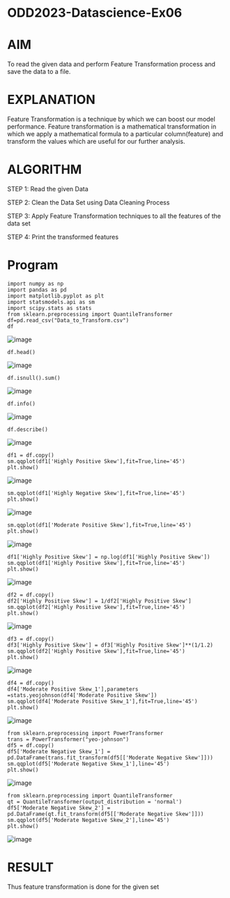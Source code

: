 # ODD2023-Datascience-Ex06

# AIM 

To read the given data and perform Feature Transformation process and save the data to a file.

# EXPLANATION

Feature Transformation is a technique by which we can boost our model performance. Feature transformation is a mathematical transformation in which we apply a mathematical formula to a particular column(feature) and transform the values which are useful for our further analysis.

# ALGORITHM

STEP 1: Read the given Data

STEP 2: Clean the Data Set using Data Cleaning Process

STEP 3: Apply Feature Transformation techniques to all the features of the data set

STEP 4: Print the transformed features



# Program
```
import numpy as np
import pandas as pd
import matplotlib.pyplot as plt
import statsmodels.api as sm
import scipy.stats as stats
from sklearn.preprocessing import QuantileTransformer
df=pd.read_csv("Data_to_Transform.csv")
df
```
![image](https://github.com/madhi43/ODD2023-Datascience-Ex06/assets/103943383/d0a1db73-66c5-4e2e-8f1f-7ba5f4ce77b0)

```
df.head()
```
![image](https://github.com/madhi43/ODD2023-Datascience-Ex06/assets/103943383/0d338a48-af55-4a2d-af12-e3ccd6cc4baa)

```
df.isnull().sum()
```
![image](https://github.com/madhi43/ODD2023-Datascience-Ex06/assets/103943383/1ca5d263-87c4-4ef4-971d-9b5b31f2dc67)

```
df.info()
```
![image](https://github.com/madhi43/ODD2023-Datascience-Ex06/assets/103943383/504c7303-c8eb-4473-aad2-003637b1e79c)


```
df.describe()
```
![image](https://github.com/madhi43/ODD2023-Datascience-Ex06/assets/103943383/c06b618b-fb44-4e2e-b223-095f50b9a725)


```
df1 = df.copy()
sm.qqplot(df1['Highly Positive Skew'],fit=True,line='45')
plt.show()
```
![image](https://github.com/madhi43/ODD2023-Datascience-Ex06/assets/103943383/aaffd845-b9fe-4704-b3ae-7b4f3f5c8d03)

```
sm.qqplot(df1['Highly Negative Skew'],fit=True,line='45')
plt.show()
```
![image](https://github.com/madhi43/ODD2023-Datascience-Ex06/assets/103943383/e68528c8-6c78-42b2-9068-cdc9f1e3c647)


```
sm.qqplot(df1['Moderate Positive Skew'],fit=True,line='45')
plt.show()
```
![image](https://github.com/madhi43/ODD2023-Datascience-Ex06/assets/103943383/097979c0-803e-4618-b6ff-93cd9fe4cf04)

```
df1['Highly Positive Skew'] = np.log(df1['Highly Positive Skew'])
sm.qqplot(df1['Highly Positive Skew'],fit=True,line='45')
plt.show()
```
![image](https://github.com/madhi43/ODD2023-Datascience-Ex06/assets/103943383/79b1262a-e785-4a19-9bac-3f71f1728220)

```
df2 = df.copy()
df2['Highly Positive Skew'] = 1/df2['Highly Positive Skew']
sm.qqplot(df2['Highly Positive Skew'],fit=True,line='45')
plt.show()
```
![image](https://github.com/madhi43/ODD2023-Datascience-Ex06/assets/103943383/df956f1e-c9b7-4894-bef1-693fba72b777)

```
df3 = df.copy()
df3['Highly Positive Skew'] = df3['Highly Positive Skew']**(1/1.2)
sm.qqplot(df2['Highly Positive Skew'],fit=True,line='45')
plt.show()
```
![image](https://github.com/madhi43/ODD2023-Datascience-Ex06/assets/103943383/f169c9d0-22c2-4647-b41b-ba52b393bce2)

```
df4 = df.copy()
df4['Moderate Positive Skew_1'],parameters =stats.yeojohnson(df4['Moderate Positive Skew'])
sm.qqplot(df4['Moderate Positive Skew_1'],fit=True,line='45')
plt.show()
```
![image](https://github.com/madhi43/ODD2023-Datascience-Ex06/assets/103943383/163cfc21-d009-47f8-954d-398107ea472f)

```
from sklearn.preprocessing import PowerTransformer
trans = PowerTransformer("yeo-johnson")
df5 = df.copy()
df5['Moderate Negative Skew_1'] = pd.DataFrame(trans.fit_transform(df5[['Moderate Negative Skew']]))
sm.qqplot(df5['Moderate Negative Skew_1'],line='45')
plt.show()
```
![image](https://github.com/madhi43/ODD2023-Datascience-Ex06/assets/103943383/b8610549-adb5-4cbc-9bfc-1bbd08420b28)

```
from sklearn.preprocessing import QuantileTransformer
qt = QuantileTransformer(output_distribution = 'normal')
df5['Moderate Negative Skew_2'] = pd.DataFrame(qt.fit_transform(df5[['Moderate Negative Skew']]))
sm.qqplot(df5['Moderate Negative Skew_2'],line='45')
plt.show()

```
![image](https://github.com/madhi43/ODD2023-Datascience-Ex06/assets/103943383/7a478387-3797-4c60-98fb-3d1524c56e53)


# RESULT

Thus feature transformation is done for the given set

